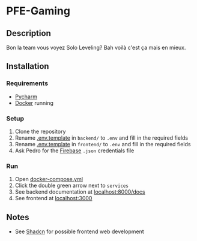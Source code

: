 # PFE-Gaming

## Description

Bon la team vous voyez Solo Leveling? Bah voilà c'est ça mais en mieux.

## Installation

### Requirements

- [Pycharm](https://www.jetbrains.com/pycharm/download/)
- [Docker](https://docs.docker.com/get-docker/) running

### Setup

1. Clone the repository
2. Rename [.env.template](backend/.env.template) in `backend/` to `.env` and fill in the required fields
3. Rename [.env.template](frontend/.env.template) in `frontend/` to `.env` and fill in the required fields
4. Ask Pedro for the [Firebase](https://console.firebase.google.com/) `.json` credentials file

### Run

1. Open [docker-compose.yml](docker-compose.yml)
2. Click the double green arrow next to `services`
3. See backend documentation at [localhost:8000/docs](http://localhost:8000/docs)
4. See frontend at [localhost:3000](http://localhost:3000)

## Notes

- See [Shadcn](https://ui.shadcn.com/docs) for possible frontend web development

